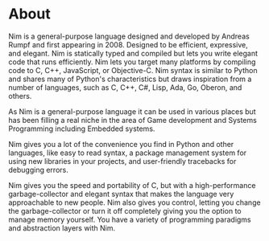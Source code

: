 # About

Nim is a general-purpose language designed and developed by Andreas Rumpf and first appearing in 2008. Designed to be efficient, expressive, and elegant. Nim is statically typed and compiled but lets you write elegant code that runs efficiently. Nim lets you target many platforms by compiling code to C, C++, JavaScript, or Objective-C. Nim syntax is similar to Python and shares many of Python's characteristics but draws inspiration from a number of languages, such as C, C++, C#, Lisp, Ada, Go, Oberon, and others.

As Nim is a general-purpose language it can be used in various places but has been filling a real niche in the area of Game development and Systems Programming including Embedded systems.

Nim gives you a lot of the convenience you find in Python and other languages, like easy to read syntax, a package management system for using new libraries in your projects, and user-friendly tracebacks for debugging errors.

Nim gives you the speed and portability of C, but with a high-performance garbage-collector and elegant syntax that makes the language very approachable to new people. Nim also gives you control, letting you change the garbage-collector or turn it off completely giving you the option to manage memory yourself. You have a variety of programming paradigms and abstraction layers with Nim.
